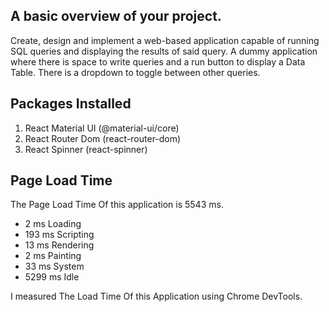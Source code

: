 ## A basic overview of your project.
Create, design and implement a web-based application capable of running SQL queries and displaying the results of said query. A dummy application where there is space to write queries and a run button to display a Data Table. There is a dropdown to toggle between other queries.

## Packages Installed
1. React Material UI (@material-ui/core)
2. React Router Dom (react-router-dom)
3. React Spinner (react-spinner)

## Page Load Time
The Page Load Time Of this application is 5543 ms.
- 2 ms  Loading
- 193 ms  Scripting
- 13 ms  Rendering
- 2 ms  Painting
- 33 ms  System
- 5299 ms  Idle

I measured The Load Time Of this Application using Chrome DevTools.
